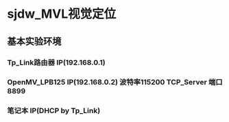 # sjdw_MVL视觉定位
## 基本实验环境
### Tp_Link路由器 IP(192.168.0.1)
### OpenMV_LPB125 IP(192.168.0.2) 波特率115200 TCP_Server 端口8899
### 笔记本 IP(DHCP by Tp_Link)
    
